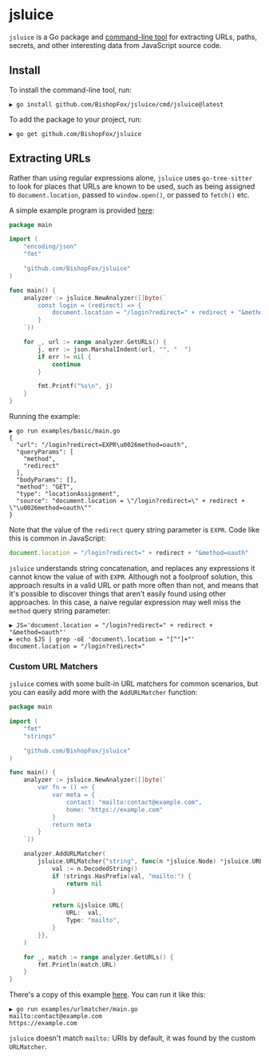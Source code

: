 # jsluice

`jsluice` is a Go package and [command-line tool](/cmd/jsluice/) for extracting URLs, paths, secrets,
and other interesting data from JavaScript source code.

## Install

To install the command-line tool, run:

```
▶ go install github.com/BishopFox/jsluice/cmd/jsluice@latest
```

To add the package to your project, run:

```
▶ go get github.com/BishopFox/jsluice
```

## Extracting URLs

Rather than using regular expressions alone, `jsluice` uses `go-tree-sitter` to look for places that URLs are known to be used,
such as being assigned to `document.location`, passed to `window.open()`, or passed to `fetch()` etc.

A simple example program is provided [here](/examples/basic/main.go):

```go
package main

import (
	"encoding/json"
	"fmt"

	"github.com/BishopFox/jsluice"
)

func main() {
	analyzer := jsluice.NewAnalyzer([]byte(`
		const login = (redirect) => {
			document.location = "/login?redirect=" + redirect + "&method=oauth"
		}
	`))

	for _, url := range analyzer.GetURLs() {
		j, err := json.MarshalIndent(url, "", "  ")
		if err != nil {
			continue
		}

		fmt.Printf("%s\n", j)
	}
}
```

Running the example:
```
▶ go run examples/basic/main.go
{
  "url": "/login?redirect=EXPR\u0026method=oauth",
  "queryParams": [
    "method",
    "redirect"
  ],
  "bodyParams": [],
  "method": "GET",
  "type": "locationAssignment",
  "source": "document.location = \"/login?redirect=\" + redirect + \"\u0026method=oauth\""
}
```

Note that the value of the `redirect` query string parameter is `EXPR`.
Code like this is common in JavaScript:

```javascript
document.location = "/login?redirect=" + redirect + "&method=oauth"
```

`jsluice` understands string concatenation, and replaces any expressions it cannot know the value
of with `EXPR`. Although not a foolproof solution, this approach results in a valid URL or path
more often than not, and means that it's possible to discover things that aren't easily found using
other approaches. In this case, a naive regular expression may well miss the `method` query string
parameter:

```
▶ JS='document.location = "/login?redirect=" + redirect + "&method=oauth"'
▶ echo $JS | grep -oE 'document\.location = "[^"]+"'
document.location = "/login?redirect="
```

### Custom URL Matchers

`jsluice` comes with some built-in URL matchers for common scenarios, but you can easily add more
with the `AddURLMatcher` function:

```go
package main

import (
	"fmt"
	"strings"

	"github.com/BishopFox/jsluice"
)

func main() {
	analyzer := jsluice.NewAnalyzer([]byte(`
		var fn = () => {
			var meta = {
				contact: "mailto:contact@example.com",
				home: "https://example.com"
			}
			return meta
		}
	`))

	analyzer.AddURLMatcher(
		jsluice.URLMatcher{"string", func(n *jsluice.Node) *jsluice.URL {
			val := n.DecodedString()
			if !strings.HasPrefix(val, "mailto:") {
				return nil
			}

			return &jsluice.URL{
				URL:  val,
				Type: "mailto",
			}
		}},
	)

	for _, match := range analyzer.GetURLs() {
		fmt.Println(match.URL)
	}
}
```

There's a copy of this example [here](/examples/urlmatcher/main.go). You can run it like this:

```
▶ go run examples/urlmatcher/main.go
mailto:contact@example.com
https://example.com
```

`jsluice` doesn't match `mailto:` URIs by default, it was found by the custom `URLMatcher`.


